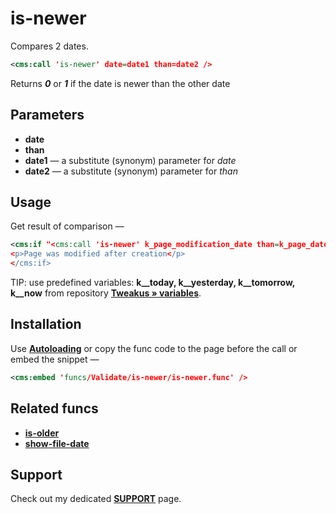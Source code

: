 # is-newer

Compares 2 dates.

```xml
<cms:call 'is-newer' date=date1 than=date2 />
```

Returns ***0*** or ***1*** if the date is newer than the other date

## Parameters

* **date**
* **than**
* **date1** — a substitute (synonym) parameter for *date*
* **date2** — a substitute (synonym) parameter for *than*

## Usage

Get result of comparison —

```xml
<cms:if "<cms:call 'is-newer' k_page_modification_date than=k_page_date  />">
<p>Page was modified after creation</p>
</cms:if>
```

TIP: use predefined variables: **k__today, k__yesterday, k__tomorrow, k__now** from repository **[Tweakus » variables](https://github.com/trendoman/Tweakus-Dilectus/tree/main/anton.cms%40ya.ru__variables-new/k__today)**.

## Installation

Use [**Autoloading**](ADDON-FUNCS-ON-DEMAND.md) or copy the func code to the page before the call or embed the snippet —

```xml
<cms:embed 'funcs/Validate/is-newer/is-newer.func' />
```

## Related funcs

* [**is-older**](https://github.com/trendoman/Cms-Fu/tree/master/Validate/is-older/)
* [**show-file-date**](https://github.com/trendoman/Cms-Fu/tree/master/Generators/show-file-date/)

## Support

Check out my dedicated [**SUPPORT**](/SUPPORT.md) page.
